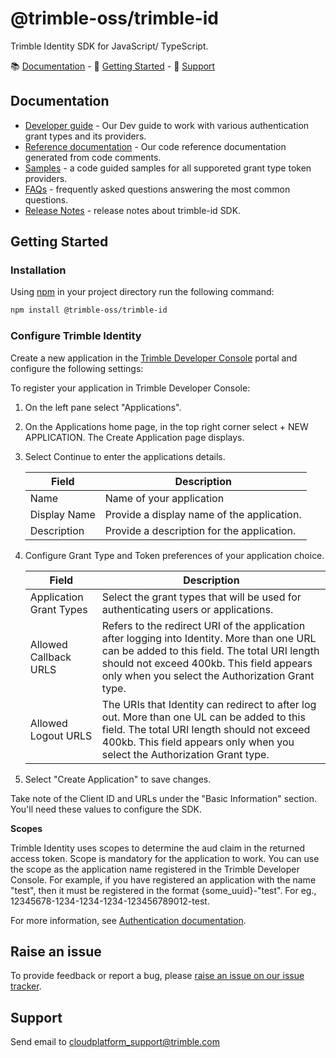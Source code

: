 # @trimble-oss/trimble-id

Trimble Identity SDK for JavaScript/ TypeScript.

📚 [Documentation](#documentation) - 🚀 [Getting Started](#getting-started) - 💬 [Support](#support)

## <a name="documentation">Documentation</a>

- [Developer guide](https://github.com/trimble-oss/trimble-id-sdk-docs-for-js/blob/main/docs/DeveloperGuide.md) - Our Dev guide to work with various authentication grant types and its providers.
- [Reference documentation](https://github.com/trimble-oss/trimble-id-sdk-docs-for-js/blob/main/reference-guide) - Our code reference documentation generated from code comments.
- [Samples](https://github.com/trimble-oss/trimble-id-sdk-docs-for-js/blob/main/samples) - a code guided samples for all supporeted grant type token providers.
- [FAQs](https://github.com/trimble-oss/trimble-id-sdk-docs-for-js/blob/main/docs/FAQ.md) - frequently asked questions answering the most common questions.
- [Release Notes](https://github.com/trimble-oss/trimble-id-sdk-docs-for-js/blob/main/release-notes/CHANGELOG.md) - release notes about trimble-id SDK.

## <a name="getting-started">Getting Started</a>

### Installation

Using [npm](https://npmjs.org) in your project directory run the following command:

```sh
npm install @trimble-oss/trimble-id
```

### Configure Trimble Identity

Create a new application in the [Trimble Developer Console](https://developer.console.trimble.com) portal and configure the following settings:

To register your application in Trimble Developer Console:

1. On the left pane select "Applications".

2. On the Applications home page, in the top right corner select + NEW APPLICATION. The Create Application page displays.

3. Select Continue to enter the applications details.

    | Field       | Description |
    | ----------- | ----------- |
    | Name        | Name of your application                    |
    | Display Name| Provide a display name of the application.  |
    | Description | Provide a description for the application.  |

4. Configure Grant Type and Token preferences of your application choice.

    | Field       | Description |
    | ----------- | ----------- |
    | Application Grant Types        | Select the grant types that will be used for authenticating users or applications.                    |
    | Allowed Callback URLS| Refers to the redirect URI of the application after logging into Identity. More than one URL can be added to this field. The total URI length should not exceed 400kb. This field appears only when you select the Authorization Grant type.  |
    | Allowed Logout URLS | The URIs that Identity can redirect to after log out. More than one UL can be added to this field. The total URI length should not exceed 400kb. This field appears only when you select the Authorization Grant type.  |

5. Select "Create Application" to save changes.

Take note of the Client ID and URLs under the "Basic Information" section. You'll need these values to configure the SDK.

**Scopes**

Trimble Identity uses scopes to determine the aud claim in the returned access token. Scope is mandatory for the application to work. You can use the scope as the application name registered in the Trimble Developer Console. For example, if you have registered an application with the name "test", then it must be registered in the format {some_uuid}-"test". For eg., 12345678-1234-1234-1234-123456789012-test.

For more information, see [Authentication documentation](https://developer.trimble.com/docs/authentication).

## Raise an issue

To provide feedback or report a bug, please [raise an issue on our issue tracker](https://github.com/trimble-oss/tcp-sdk-docs-for-js/issues).

## <a name="support">Support</a>

Send email to [cloudplatform_support@trimble.com](mailto:cloudplatform_support@trimble.com)
